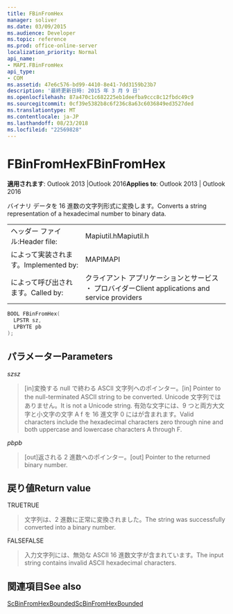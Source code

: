 ```yaml
---
title: FBinFromHex
manager: soliver
ms.date: 03/09/2015
ms.audience: Developer
ms.topic: reference
ms.prod: office-online-server
localization_priority: Normal
api_name:
- MAPI.FBinFromHex
api_type:
- COM
ms.assetid: 47e6c576-bd99-4410-8e41-7dd3159b23b7
description: '最終更新日時: 2015 年 3 月 9 日'
ms.openlocfilehash: 87a470c1c682225eb1deefba9ccc8c12fbdc49c9
ms.sourcegitcommit: 0cf39e5382b8c6f236c8a63c6036849ed3527ded
ms.translationtype: MT
ms.contentlocale: ja-JP
ms.lasthandoff: 08/23/2018
ms.locfileid: "22569828"
---
```

# <a name="fbinfromhex"></a><span data-ttu-id="4ceab-103">FBinFromHex</span><span class="sxs-lookup"><span data-stu-id="4ceab-103">FBinFromHex</span></span>

  
  
<span data-ttu-id="4ceab-104">**適用されます**: Outlook 2013 |Outlook 2016</span><span class="sxs-lookup"><span data-stu-id="4ceab-104">**Applies to**: Outlook 2013 | Outlook 2016</span></span> 
  
<span data-ttu-id="4ceab-105">バイナリ データを 16 進数の文字列形式に変換します。</span><span class="sxs-lookup"><span data-stu-id="4ceab-105">Converts a string representation of a hexadecimal number to binary data.</span></span> 
  
|||
|:-----|:-----|
|<span data-ttu-id="4ceab-106">ヘッダー ファイル:</span><span class="sxs-lookup"><span data-stu-id="4ceab-106">Header file:</span></span>  <br/> |<span data-ttu-id="4ceab-107">Mapiutil.h</span><span class="sxs-lookup"><span data-stu-id="4ceab-107">Mapiutil.h</span></span>  <br/> |
|<span data-ttu-id="4ceab-108">によって実装されます。</span><span class="sxs-lookup"><span data-stu-id="4ceab-108">Implemented by:</span></span>  <br/> |<span data-ttu-id="4ceab-109">MAPI</span><span class="sxs-lookup"><span data-stu-id="4ceab-109">MAPI</span></span>  <br/> |
|<span data-ttu-id="4ceab-110">によって呼び出されます。</span><span class="sxs-lookup"><span data-stu-id="4ceab-110">Called by:</span></span>  <br/> |<span data-ttu-id="4ceab-111">クライアント アプリケーションとサービス ・ プロバイダー</span><span class="sxs-lookup"><span data-stu-id="4ceab-111">Client applications and service providers</span></span>  <br/> |
   
```cpp
BOOL FBinFromHex(
  LPSTR sz,
  LPBYTE pb
);
```

## <a name="parameters"></a><span data-ttu-id="4ceab-112">パラメーター</span><span class="sxs-lookup"><span data-stu-id="4ceab-112">Parameters</span></span>

 <span data-ttu-id="4ceab-113">_sz_</span><span class="sxs-lookup"><span data-stu-id="4ceab-113">_sz_</span></span>
  
> <span data-ttu-id="4ceab-114">[in]変換する null で終わる ASCII 文字列へのポインター。</span><span class="sxs-lookup"><span data-stu-id="4ceab-114">[in] Pointer to the null-terminated ASCII string to be converted.</span></span> <span data-ttu-id="4ceab-115">Unicode 文字列ではありません。</span><span class="sxs-lookup"><span data-stu-id="4ceab-115">It is not a Unicode string.</span></span> <span data-ttu-id="4ceab-116">有効な文字には、9 つと両方大文字と小文字の文字 A f を 16 進文字 0 にはが含まれます。</span><span class="sxs-lookup"><span data-stu-id="4ceab-116">Valid characters include the hexadecimal characters zero through nine and both uppercase and lowercase characters A through F.</span></span>
    
 <span data-ttu-id="4ceab-117">_pb_</span><span class="sxs-lookup"><span data-stu-id="4ceab-117">_pb_</span></span>
  
> <span data-ttu-id="4ceab-118">[out]返される 2 進数へのポインター。</span><span class="sxs-lookup"><span data-stu-id="4ceab-118">[out] Pointer to the returned binary number.</span></span>
    
## <a name="return-value"></a><span data-ttu-id="4ceab-119">戻り値</span><span class="sxs-lookup"><span data-stu-id="4ceab-119">Return value</span></span>

<span data-ttu-id="4ceab-120">TRUE</span><span class="sxs-lookup"><span data-stu-id="4ceab-120">TRUE</span></span> 
  
> <span data-ttu-id="4ceab-121">文字列は、2 進数に正常に変換されました。</span><span class="sxs-lookup"><span data-stu-id="4ceab-121">The string was successfully converted into a binary number.</span></span> 
    
<span data-ttu-id="4ceab-122">FALSE</span><span class="sxs-lookup"><span data-stu-id="4ceab-122">FALSE</span></span> 
  
> <span data-ttu-id="4ceab-123">入力文字列には、無効な ASCII 16 進数文字が含まれています。</span><span class="sxs-lookup"><span data-stu-id="4ceab-123">The input string contains invalid ASCII hexadecimal characters.</span></span>
    
## <a name="see-also"></a><span data-ttu-id="4ceab-124">関連項目</span><span class="sxs-lookup"><span data-stu-id="4ceab-124">See also</span></span>



[<span data-ttu-id="4ceab-125">ScBinFromHexBounded</span><span class="sxs-lookup"><span data-stu-id="4ceab-125">ScBinFromHexBounded</span></span>](scbinfromhexbounded.md)


